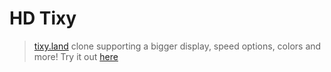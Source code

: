 # HD Tixy
> [tixy.land](https://tixy.land) clone supporting a bigger display, speed options, colors and more!
Try it out [here](https://lebster.xyz/projects/hdtixy)

